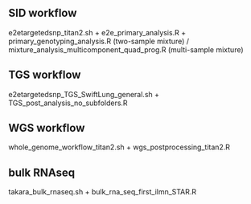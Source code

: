 ## SID workflow
e2etargetedsnp_titan2.sh + e2e_primary_analysis.R + primary_genotyping_analysis.R (two-sample mixture) / mixture_analysis_multicomponent_quad_prog.R (multi-sample mixture)

## TGS workflow
e2etargetedsnp_TGS_SwiftLung_general.sh + TGS_post_analysis_no_subfolders.R

## WGS workflow
whole_genome_workflow_titan2.sh + wgs_postprocessing_titan2.R

## bulk RNAseq
takara_bulk_rnaseq.sh + bulk_rna_seq_first_ilmn_STAR.R
